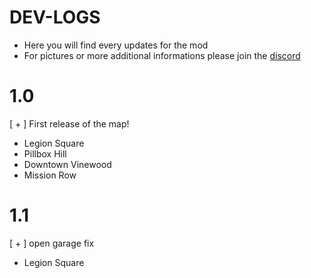 # DEV-LOGS 
* Here you will find every updates for the mod
* For pictures or more additional informations please join the [discord](https://discord.gg/CpdjNsCHF6)

# 1.0
[ + ] First release of the map!

- Legion Square
- Pillbox Hill
- Downtown Vinewood
- Mission Row

# 1.1 
[ + ] open garage fix

- Legion Square
